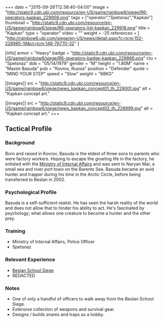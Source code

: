 +++
date = "2015-09-26T12:38:40-04:00"
image = "http://static9.cdn.ubi.com/resource/en-US/game/rainbow6/siege/R6-operators-kapkan_229908.png"
tags = ["operator","Spetsnaz","Kapkan"]
thumbnail = "http://static9.cdn.ubi.com/resource/en-US/game/rainbow6/siege/R6-operators-list-kapkan_229918.png"
title = "Kapkan"
type = "operator"
video = ""
weight = -25
references = [
  "http://rainbow6.ubi.com/siege/en-US/news/detail.aspx?c=tcm:152-228985-16&ct=tcm:148-76770-32"
]

[info]
  armor = "Heavy"
  badge = "http://static9.cdn.ubi.com/resource/en-US/game/rainbow6/siege/R6-operators-badge-kapkan_229866.png"
  ctu = "Spetsnaz"
  dob = "05/14/1979"
  gender = "M"
  height = "1.80M"
  name = "Maxim Basuda"
  pob = "Kovrov, Russia"
  position = "Defender"
  quote = "MIND YOUR STEP"
  speed = "Slow"
  weight = "68KG"

[[images]]
  src = "http://static9.cdn.ubi.com/resource/en-US/game/rainbow6/siege/news_kapkan_concept01_th_229001.jpg"
  alt = "Kapkan concept art."

[[images]]
  src = "http://static9.cdn.ubi.com/resource/en-US/game/rainbow6/siege/news_kapkan_concept02_th_228999.jpg"
  alt = "Kapkan concept art."
+++

## Tactical Profile

### Background

Born and raised in Kovrov, Basuda is the eldest of three sons to parents who were factory workers. Hoping to escape the grueling life in the factory, he enlisted with the [Ministry of Internal Affairs](https://en.mvd.ru/) and was sent to Naryan Mar, a small sea and river port town on the Barents Sea. Basuda became an avid hunter and trapper during his time in the Arctic Circle, before being transferred to Beslan in 2002.

### Psychological Profile

Basuda is a self-sufficient realist. He has seen the harsh reality of the world and does not allow that to hinder his ability to act. He's fascinated by psychology; what allows one creature to become a hunter and the other prey.

### Training

* Ministry of Internal Affairs, Police Officer
* Spetsnaz

### Relevant Experience

* [Beslan School Siege](https://en.wikipedia.org/wiki/Beslan_school_siege)
* REDACTED

### Notes

* One of only a handful of officers to walk away from the Beslan School Siege.
* Extensive collection of weapons and survival gear.
* Designs / builds snares and traps as a hobby.
